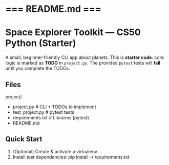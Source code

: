 # === README.md ===
# Space Explorer Toolkit — CS50 Python (Starter)

A small, beginner-friendly CLI app about planets. This is **starter code**: core logic is marked as **TODO** in `project.py`. The provided `pytest` tests will **fail** until you complete the TODOs.

## Files
project/
- project.py         # CLI + TODOs to implement
- test_project.py    # pytest tests 
- requirements.txt   # Libraries (pytest)
- README.md         

## Quick Start
1. (Optional) Create & activate a virtualenv  
2. Install test dependencies:
   pip install -r requirements.txt
